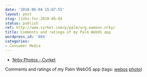 ```yaml
---
date: '2010-06-04 15:07:55'
layout: post
slug: links-for-2010-06-04
status: publish
ref: http://www.cyrket.com/p/palm/org.eamonn.nrby/
title: Comments and ratings of my Palm WebOS app
wordpress_id: '884'
categories:
- Consumer Media
---
```


  * [Nrby Photos - Cyrket](http://www.cyrket.com/p/palm/org.eamonn.nrby/)


Comments and ratings of my Palm WebOS app (tags: [webos](http://delicious.com/eob/webos) [photo](http://delicious.com/eob/photo))



